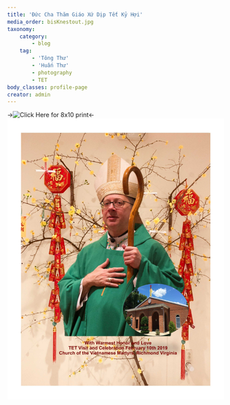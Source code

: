 ```yaml
---
title: 'Đức Cha Thăm Giáo Xứ Dịp Tết Kỷ Hợi'
media_order: bisKnestout.jpg
taxonomy:
    category:
        - blog
    tag:
        - 'Tông Thư'
        - 'Huấn Thư'
        - photography
        - TET
body_classes: profile-page
creator: admin
---
```


->![Click Here for 8x10 print](/images/TET_Bishop_Knestout.jpg?link&display=text)<-
![Bishop Knestout](bisKnestout.jpg?classes=img-fluid)
